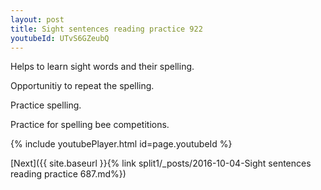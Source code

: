 ```yaml
---
layout: post
title: Sight sentences reading practice 922
youtubeId: UTvS6GZeubQ
---
```

 
 
Helps to learn sight words and their spelling.

Opportunitiy to repeat the spelling. 

Practice spelling. 
 
Practice for spelling bee competitions. 
 
{% include youtubePlayer.html id=page.youtubeId %}
 
 

[Next]({{ site.baseurl }}{% link  split1/_posts/2016-10-04-Sight sentences reading practice 687.md%})
 

